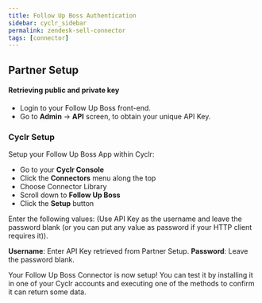 ```yaml
---
title: Follow Up Boss Authentication
sidebar: cyclr_sidebar
permalink: zendesk-sell-connector
tags: [connector]
---
```


## Partner Setup

#### Retrieving public and private key
* Login to your Follow Up Boss front-end. 
* Go to **Admin** -> **API** screen, to obtain your unique API Key.


### Cyclr Setup

Setup your Follow Up Boss App within Cyclr:

*   Go to your **Cyclr Console**
*   Click the **Connectors** menu along the top
*   Choose Connector Library
*   Scroll down to **Follow Up Boss**
*   Click the **Setup** button

Enter the following values:
(Use API Key as the username and leave the password blank (or you can put any value as password if your HTTP client requires it)).

**Username**: Enter API Key retrieved from Partner Setup.
**Password**: Leave the password blank.




Your Follow Up Boss Connector is now setup! You can test it by installing it in one of your Cyclr accounts and executing one of the methods to confirm it can return some data.
